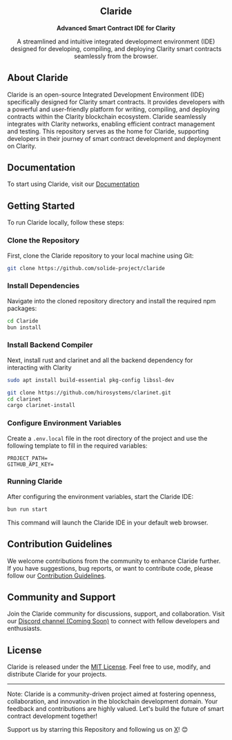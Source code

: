 <p align="center">
  <h2 align="center">Claride</h2>
  <p align="center"><b>Advanced Smart Contract IDE for Clarity</b></p>
  <p align="center">A streamlined and intuitive integrated development environment (IDE) designed for developing, compiling, and deploying Clarity smart contracts seamlessly from the browser.</p>
</p>

## About Claride

Claride is an open-source Integrated Development Environment (IDE) specifically designed for Clarity smart contracts. It provides developers with a powerful and user-friendly platform for writing, compiling, and deploying contracts within the Clarity blockchain ecosystem. Claride seamlessly integrates with Clarity networks, enabling efficient contract management and testing. This repository serves as the home for Claride, supporting developers in their journey of smart contract development and deployment on Clarity.

## Documentation

To start using Claride, visit our [Documentation](https://docs.solide0x.tech/docs/ide/clarity-ide)


## Getting Started

To run Claride locally, follow these steps:

### Clone the Repository
First, clone the Claride repository to your local machine using Git:
```bash
git clone https://github.com/solide-project/claride
```

### Install Dependencies
Navigate into the cloned repository directory and install the required npm packages:
```bash
cd Claride
bun install
```

### Install Backend Compiler
Next, install rust and clarinet and all the backend dependency for interacting with Clarity
```bash
sudo apt install build-essential pkg-config libssl-dev

git clone https://github.com/hirosystems/clarinet.git
cd clarinet
cargo clarinet-install
```

### Configure Environment Variables
Create a `.env.local` file in the root directory of the project and use the following template to fill in the required variables:
```
PROJECT_PATH=
GITHUB_API_KEY=
```

### Running Claride
After configuring the environment variables, start the Claride IDE:
```bash
bun run start
```

This command will launch the Claride IDE in your default web browser.

## Contribution Guidelines

We welcome contributions from the community to enhance Claride further. If you have suggestions, bug reports, or want to contribute code, please follow our [Contribution Guidelines](link-to-contribution-guidelines).

## Community and Support

Join the Claride community for discussions, support, and collaboration. Visit our [Discord channel (Coming Soon)](#) to connect with fellow developers and enthusiasts.

## License

Claride is released under the [MIT License](link-to-license). Feel free to use, modify, and distribute Claride for your projects.

---

Note: Claride is a community-driven project aimed at fostering openness, collaboration, and innovation in the blockchain development domain. Your feedback and contributions are highly valued. Let's build the future of smart contract development together!

Support us by starring this Repository and following us on [X](https://twitter.com/0xProofofLearn)! 😊